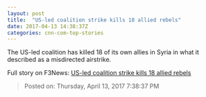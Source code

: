 ```yaml
---
layout: post
title:  "US-led coalition strike kills 18 allied rebels"
date: 2017-04-13 14:38:37Z
categories: cnn-com-top-stories
---
```


The US-led coalition has killed 18 of its own allies in Syria in what it described as a misdirected airstrike.


Full story on F3News: [US-led coalition strike kills 18 allied rebels](http://www.f3nws.com/n/zBVtBJ)

> Posted on: Thursday, April 13, 2017 7:38:37 PM
